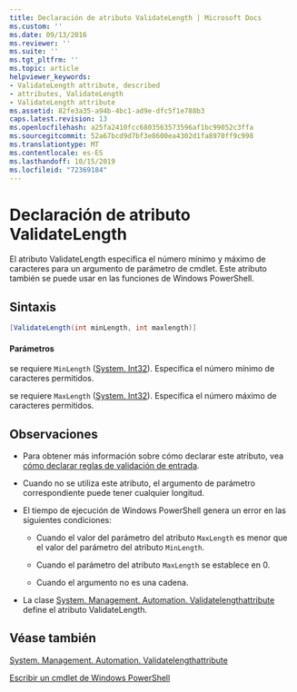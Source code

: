 ```yaml
---
title: Declaración de atributo ValidateLength | Microsoft Docs
ms.custom: ''
ms.date: 09/13/2016
ms.reviewer: ''
ms.suite: ''
ms.tgt_pltfrm: ''
ms.topic: article
helpviewer_keywords:
- ValidateLength attribute, described
- attributes, ValidateLength
- ValidateLength attribute
ms.assetid: 82fe3a35-a94b-4bc1-ad9e-dfc5f1e788b3
caps.latest.revision: 13
ms.openlocfilehash: a25fa2410fcc6803563573596af1bc99052c3ffa
ms.sourcegitcommit: 52a67bcd9d7bf3e8600ea4302d1fa8970ff9c998
ms.translationtype: MT
ms.contentlocale: es-ES
ms.lasthandoff: 10/15/2019
ms.locfileid: "72369184"
---
```

# <a name="validatelength-attribute-declaration"></a>Declaración de atributo ValidateLength

El atributo ValidateLength especifica el número mínimo y máximo de caracteres para un argumento de parámetro de cmdlet. Este atributo también se puede usar en las funciones de Windows PowerShell.

## <a name="syntax"></a>Sintaxis

```csharp
[ValidateLength(int minLength, int maxlength)]
```

#### <a name="parameters"></a>Parámetros

se requiere `MinLength` ([System. Int32](/dotnet/api/System.Int32)). Especifica el número mínimo de caracteres permitidos.

se requiere `MaxLength` ([System. Int32](/dotnet/api/System.Int32)). Especifica el número máximo de caracteres permitidos.

## <a name="remarks"></a>Observaciones

- Para obtener más información sobre cómo declarar este atributo, vea [cómo declarar reglas de validación de entrada](./how-to-validate-parameter-input.md).

- Cuando no se utiliza este atributo, el argumento de parámetro correspondiente puede tener cualquier longitud.

- El tiempo de ejecución de Windows PowerShell genera un error en las siguientes condiciones:

    - Cuando el valor del parámetro del atributo `MaxLength` es menor que el valor del parámetro del atributo `MinLength`.

    - Cuando el parámetro del atributo `MaxLength` se establece en 0.

    - Cuando el argumento no es una cadena.

- La clase [System. Management. Automation. Validatelengthattribute](/dotnet/api/System.Management.Automation.ValidateLengthAttribute) define el atributo ValidateLength.

## <a name="see-also"></a>Véase también

[System. Management. Automation. Validatelengthattribute](/dotnet/api/System.Management.Automation.ValidateLengthAttribute)

[Escribir un cmdlet de Windows PowerShell](./writing-a-windows-powershell-cmdlet.md)
